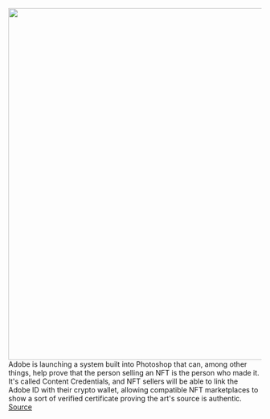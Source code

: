 <img src='https://cdn.vox-cdn.com/thumbor/iaCK2u0-6l4e0fKByaKDCC2ITXU=/0x0:1440x986/1200x800/filters:focal(605x378:835x608)/cdn.vox-cdn.com/uploads/chorus_image/image/70046434/media_1dd91c848c1e0ed127468c10d0bd0646b4c3455d3.0.jpg' width='700px' /><br/>
Adobe is launching a system built into Photoshop that can, among other things, help prove that the person selling an NFT is the person who made it. It's called Content Credentials, and NFT sellers will be able to link the Adobe ID with their crypto wallet, allowing compatible NFT marketplaces to show a sort of verified certificate proving the art's source is authentic.
<a href='https://www.theverge.com/2021/10/26/22745506/adobe-nft-art-theft-content-credentials-opensea-rarible-photoshop'> Source <a/>